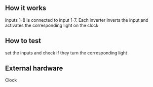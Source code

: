 <!---

This file is used to generate your project datasheet. Please fill in the information below and delete any unused
sections.

You can also include images in this folder and reference them in the markdown. Each image must be less than
512 kb in size, and the combined size of all images must be less than 1 MB.
-->

## How it works

inputs 1-8 is connected to input 1-7. Each inverter inverts the input and activates the corresponding light on the clock
## How to test

set the inputs and check if they turn the corresponding light
## External hardware

Clock

